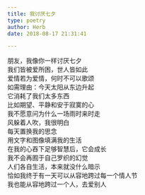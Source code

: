 ```yaml
---  
title: 我讨厌七夕  
type: poetry  
author: Herb  
date: 2018-08-17 21:31:41  

---  
```

朋友，我像你一样讨厌七夕  
我们皆被爱所困，世人皆如此  
爱情若为爱情，何时不可以歌颂  
如需理由：今天太阳从东边升起    
它消耗了我们太多东西  
比如期望、平静和安于寂寞的心  
我不愿意问为什么一场雨时来时走  
风躲着人吹，我很明白    
每天置换我的思念  
用文字和图像填满我的生活  
在我的心吞下足够智慧后，它会成长  
我不会再囿于自己罗织的幻觉    
人们各自生活，本来就没什么暗示  
恰如我终于有一天可以从容地跨过每一个情人节  
我也能从容地跨过一个人，去爱别人
